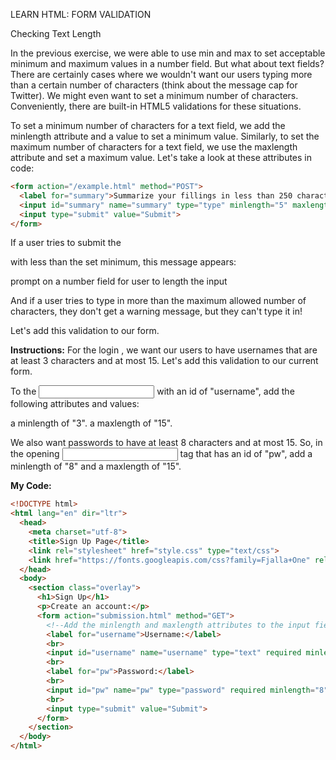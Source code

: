 LEARN HTML: FORM VALIDATION

Checking Text Length

In the previous exercise, we were able to use min and max to set acceptable minimum and maximum values in a number field. But what about text fields? There are certainly cases where we wouldn't want our users typing more than a certain number of characters (think about the message cap for Twitter). We might even want to set a minimum number of characters. Conveniently, there are built-in HTML5 validations for these situations.

To set a minimum number of characters for a text field, we add the minlength attribute and a value to set a minimum value. Similarly, to set the maximum number of characters for a text field, we use the maxlength attribute and set a maximum value. Let's take a look at these attributes in code:
```html
<form action="/example.html" method="POST">
  <label for="summary">Summarize your fillings in less than 250 characters</label>
  <input id="summary" name="summary" type="type" minlength="5" maxlength="250" required>
  <input type="submit" value="Submit">
</form>
```
If a user tries to submit the <form> with less than the set minimum, this message appears:

prompt on a number field for user to length the input

And if a user tries to type in more than the maximum allowed number of characters, they don't get a warning message, but they can't type it in!

Let's add this validation to our form.

**Instructions:**
For the login <form>, we want our users to have usernames that are at least 3 characters and at most 15. Let's add this validation to our current form.

To the <input> with an id of "username", add the following attributes and values:

a minlength of "3".
a maxlength of "15".

We also want passwords to have at least 8 characters and at most 15. So, in the opening <input> tag that has an id of "pw", add a minlength of "8" and a maxlength of "15".

**My Code:**
```html
<!DOCTYPE html>
<html lang="en" dir="ltr">
  <head>
    <meta charset="utf-8">
    <title>Sign Up Page</title>
    <link rel="stylesheet" href="style.css" type="text/css">
    <link href="https://fonts.googleapis.com/css?family=Fjalla+One" rel="stylesheet">
  </head>
  <body>
    <section class="overlay">
      <h1>Sign Up</h1>
      <p>Create an account:</p>
      <form action="submission.html" method="GET">
        <!--Add the minlength and maxlength attributes to the input fields-->
        <label for="username">Username:</label>
        <br>
        <input id="username" name="username" type="text" required minlength="3" maxlength="15">
        <br>
        <label for="pw">Password:</label>
        <br>
        <input id="pw" name="pw" type="password" required minlength="8" maxlength="15">
        <br>
        <input type="submit" value="Submit">
      </form>
    </section>
  </body>
</html>

```
